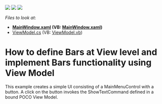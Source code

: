 <!-- default badges list -->
![](https://img.shields.io/endpoint?url=https://codecentral.devexpress.com/api/v1/VersionRange/128640303/21.1.5%2B)
[![](https://img.shields.io/badge/Open_in_DevExpress_Support_Center-FF7200?style=flat-square&logo=DevExpress&logoColor=white)](https://supportcenter.devexpress.com/ticket/details/T251231)
[![](https://img.shields.io/badge/📖_How_to_use_DevExpress_Examples-e9f6fc?style=flat-square)](https://docs.devexpress.com/GeneralInformation/403183)
<!-- default badges end -->
<!-- default file list -->
*Files to look at*:

* **[MainWindow.xaml](./CS/WpfApplication25/MainWindow.xaml) (VB: [MainWindow.xaml](./VB/WpfApplication25/MainWindow.xaml))**
* [ViewModel.cs](./CS/WpfApplication25/ViewModel.cs) (VB: [ViewModel.vb](./VB/WpfApplication25/ViewModel.vb))
<!-- default file list end -->
# How to define Bars at View level and implement Bars functionality using View Model


This example creates a simple UI consisting of a MainMenuControl with a button. A click on the button invokes the ShowTextCommand defined in a bound POCO View Model.

<br/>


